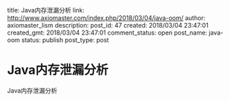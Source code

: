 title: Java内存泄漏分析
link: http://www.axiomaster.com/index.php/2018/03/04/java-oom/
author: axiomaster_lism
description: 
post_id: 47
created: 2018/03/04 23:47:01
created_gmt: 2018/03/04 23:47:01
comment_status: open
post_name: java-oom
status: publish
post_type: post

# Java内存泄漏分析

Java内存泄漏分析